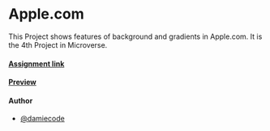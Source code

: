 # Apple.com
This Project shows features of background and gradients
in Apple.com. 
It is the 4th Project in Microverse.

#### [Assignment link]( https://www.theodinproject.com/courses/html5-and-css3/lessons/building-with-backgrounds-and-gradients)

#### [Preview]( https://damiecode.github.io/)

#### Author
* [@damiecode](https://github.com/damiecode)